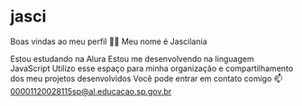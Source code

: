 # jasci
Boas vindas ao meu perfil 💙💙
Meu nome é Jascilania

Estou estudando na Alura
Estou me desenvolvendo na linguagem JavaScript
Utilizo esse espaço para minha organização e compartilhamento dos meu projetos desenvolvidos
Você pode entrar em contato comigo 📫
00001120028115sp@al.educacao.sp.gov.br 
